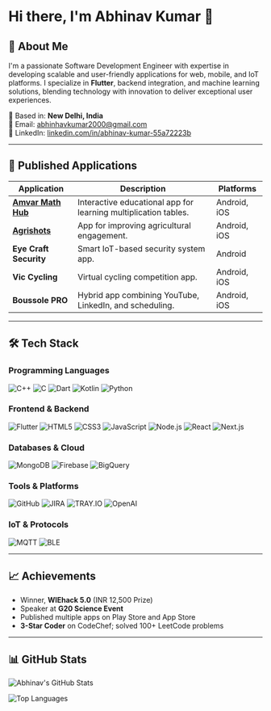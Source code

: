 # Hi there, I'm Abhinav Kumar 👋

## 🚀 About Me
I'm a passionate Software Development Engineer with expertise in developing scalable and user-friendly applications for web, mobile, and IoT platforms. I specialize in **Flutter**, backend integration, and machine learning solutions, blending technology with innovation to deliver exceptional user experiences.

📍 Based in: **New Delhi, India**  
📧 Email: [abhinhavkumar2000@gmail.com](mailto:abhinhavkumar2000@gmail.com)  
🔗 LinkedIn: [linkedin.com/in/abhinav-kumar-55a72223b](https://www.linkedin.com/in/abhinav-kumar-55a72223b/)  

---

## 🌟 Published Applications

| Application            | Description                                  | Platforms         |
|------------------------|----------------------------------------------|-------------------|
| [**Amvar Math Hub**](https://play.google.com/store/apps/details?id=com.amvarpvtltd.math_hub) | Interactive educational app for learning multiplication tables. | Android, iOS |
| [**Agrishots**](https://play.google.com/store/apps/details?id=com.agrishots.media&hl=en_IN&gl=US) | App for improving agricultural engagement. | Android, iOS |
| **Eye Craft Security** | Smart IoT-based security system app.         | Android          |
| **Vic Cycling**        | Virtual cycling competition app.            | Android, iOS     |
| **Boussole PRO**       | Hybrid app combining YouTube, LinkedIn, and scheduling. | Android, iOS |

---

## 🛠️ Tech Stack

### Programming Languages
![C++](https://img.shields.io/badge/C++-00599C?style=for-the-badge&logo=c%2B%2B&logoColor=white)
![C](https://img.shields.io/badge/C-00599C?style=for-the-badge&logo=c&logoColor=white)
![Dart](https://img.shields.io/badge/Dart-0175C2?style=for-the-badge&logo=dart&logoColor=white)
![Kotlin](https://img.shields.io/badge/Kotlin-0095D5?style=for-the-badge&logo=kotlin&logoColor=white)
![Python](https://img.shields.io/badge/Python-3776AB?style=for-the-badge&logo=python&logoColor=white)

### Frontend & Backend
![Flutter](https://img.shields.io/badge/Flutter-02569B?style=for-the-badge&logo=flutter&logoColor=white)
![HTML5](https://img.shields.io/badge/HTML5-E34F26?style=for-the-badge&logo=html5&logoColor=white)
![CSS3](https://img.shields.io/badge/CSS3-1572B6?style=for-the-badge&logo=css3&logoColor=white)
![JavaScript](https://img.shields.io/badge/JavaScript-F7DF1E?style=for-the-badge&logo=javascript&logoColor=black)
![Node.js](https://img.shields.io/badge/Node.js-339933?style=for-the-badge&logo=nodedotjs&logoColor=white)
![React](https://img.shields.io/badge/React-61DAFB?style=for-the-badge&logo=react&logoColor=black)
![Next.js](https://img.shields.io/badge/Next.js-000000?style=for-the-badge&logo=nextdotjs&logoColor=white)

### Databases & Cloud
![MongoDB](https://img.shields.io/badge/MongoDB-47A248?style=for-the-badge&logo=mongodb&logoColor=white)
![Firebase](https://img.shields.io/badge/Firebase-FFCA28?style=for-the-badge&logo=firebase&logoColor=black)
![BigQuery](https://img.shields.io/badge/BigQuery-4285F4?style=for-the-badge&logo=googlecloud&logoColor=white)

### Tools & Platforms
![GitHub](https://img.shields.io/badge/GitHub-181717?style=for-the-badge&logo=github&logoColor=white)
![JIRA](https://img.shields.io/badge/JIRA-0052CC?style=for-the-badge&logo=jira&logoColor=white)
![TRAY.IO](https://img.shields.io/badge/TRAY.IO-F05032?style=for-the-badge&logoColor=white)
![OpenAI](https://img.shields.io/badge/OpenAI-412991?style=for-the-badge&logo=openai&logoColor=white)

### IoT & Protocols
![MQTT](https://img.shields.io/badge/MQTT-660066?style=for-the-badge&logoColor=white)
![BLE](https://img.shields.io/badge/BLE-0072C6?style=for-the-badge&logoColor=white)

---

## 📈 Achievements
- Winner, **WIEhack 5.0** (INR 12,500 Prize)
- Speaker at **G20 Science Event**
- Published multiple apps on Play Store and App Store
- **3-Star Coder** on CodeChef; solved 100+ LeetCode problems

---

## 📊 GitHub Stats
![Abhinav's GitHub Stats](https://github-readme-stats.vercel.app/api?username=abhinav52000&show_icons=true&theme=radical)

![Top Languages](https://github-readme-stats.vercel.app/api/top-langs/?username=abhinav52000&layout=compact&theme=radical)
